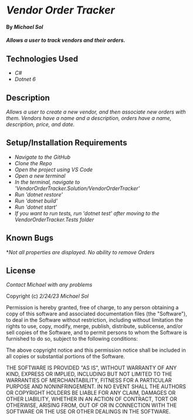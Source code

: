 # _Vendor Order Tracker_

#### By _**Michael Sol**_

#### _Allows a user to track vendors and their orders._

## Technologies Used

* _C#_
* _Dotnet 6_

## Description

_Allows a user to create a new vendor, and then associate new orders with them. Vendors have a name and a description, orders have a name, description, price, and date._

## Setup/Installation Requirements

* _Navigate to the GitHub_
* _Clone the Repo_
* _Open the project using VS Code_
* _Open a new terminal_
* _In the terminal, navigate to 'VendorOrderTracker.Solution/VendorOrderTracker'_ 
* _Run 'dotnet restore'_
* _Run 'dotnet build'_
* _Run 'dotnet start'_
* _If you want to run tests, run 'dotnet test' after moving to the VendorOrderTracker.Tests folder_


## Known Bugs

*_Not all properties are displayed.  No ability to remove Orders_

## License

_Contact Michael with any problems_

Copyright (c) _2/24/23_ _Michael Sol_

Permission is hereby granted, free of charge, to any person obtaining a copy of this software and associated documentation files (the "Software"), to deal in the Software without restriction, including without limitation the rights to use, copy, modify, merge, publish, distribute, sublicense, and/or sell copies of the Software, and to permit persons to whom the Software is furnished to do so, subject to the following conditions:

The above copyright notice and this permission notice shall be included in all copies or substantial portions of the Software.

THE SOFTWARE IS PROVIDED "AS IS", WITHOUT WARRANTY OF ANY KIND, EXPRESS OR IMPLIED, INCLUDING BUT NOT LIMITED TO THE WARRANTIES OF MERCHANTABILITY, FITNESS FOR A PARTICULAR PURPOSE AND NONINFRINGEMENT. IN NO EVENT SHALL THE AUTHORS OR COPYRIGHT HOLDERS BE LIABLE FOR ANY CLAIM, DAMAGES OR OTHER LIABILITY, WHETHER IN AN ACTION OF CONTRACT, TORT OR OTHERWISE, ARISING FROM, OUT OF OR IN CONNECTION WITH THE SOFTWARE OR THE USE OR OTHER DEALINGS IN THE SOFTWARE.